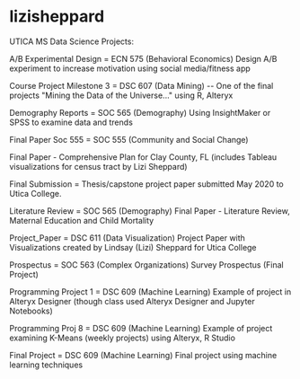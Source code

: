 # lizisheppard
UTICA MS Data Science Projects: 

A/B Experimental Design = ECN 575 (Behavioral Economics) Design A/B experiment to increase motivation using social media/fitness app

Course Project Milestone 3 = DSC 607 (Data Mining) -- One of the final projects "Mining the Data of the Universe..." using R, Alteryx

Demography Reports = SOC 565 (Demography) Using InsightMaker or SPSS to examine data and trends

Final Paper Soc 555 = SOC 555 (Community and Social Change) 

Final Paper - Comprehensive Plan for Clay County, FL (includes Tableau visualizations for census tract by Lizi Sheppard)

Final Submission = Thesis/capstone project paper submitted May 2020 to Utica College.

Literature Review = SOC 565 (Demography) Final Paper - Literature Review, Maternal Education and Child Mortality

Project_Paper = DSC 611 (Data Visualization) Project Paper with Visualizations created by Lindsay (Lizi) Sheppard for Utica College

Prospectus = SOC 563 (Complex Organizations) Survey Prospectus (Final Project)

Programming Project 1 = DSC 609 (Machine Learning) Example of project in Alteryx Designer (though class used Alteryx Designer and Jupyter Notebooks) 

Programming Proj 8 = DSC 609 (Machine Learning) Example of project examining K-Means (weekly projects) using Alteryx, R Studio

Final Project = DSC 609 (Machine Learning) Final project using machine learning techniques 


